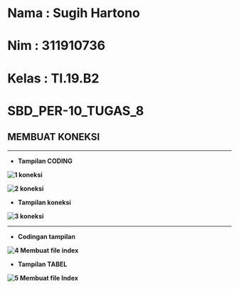 # Nama : Sugih Hartono
# Nim : 311910736
# Kelas : TI.19.B2
# SBD_PER-10_TUGAS_8

## <b>MEMBUAT KONEKSI<b> ##

<hr>

* <b>Tampilan CODING</b>

![1  koneksi](https://user-images.githubusercontent.com/81239107/121799508-c805a900-cc56-11eb-8a05-872d6aef90cb.JPG)

![2  koneksi](https://user-images.githubusercontent.com/81239107/121799509-c936d600-cc56-11eb-8871-5e8a5cda524e.JPG)

*  <b>Tampilan koneksi </b>

![3  koneksi](https://user-images.githubusercontent.com/81239107/121799510-c9cf6c80-cc56-11eb-8285-92f47a48f503.JPG)

<hr>

* <b> Codingan tampilan</b>

![4  Membuat file index](https://user-images.githubusercontent.com/81239107/121799502-c50ab880-cc56-11eb-95bd-0a5fa72b51ba.JPG)

* <b>Tampilan TABEL</b>

![5  Membuat file Index](https://user-images.githubusercontent.com/81239107/121799506-c76d1280-cc56-11eb-907f-6640f3f9f530.JPG)